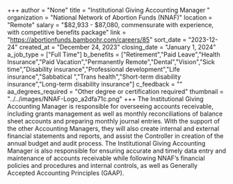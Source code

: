 +++
author = "None"
title = "Institutional Giving Accounting Manager "
organization = "National Network of Abortion Funds (NNAF)"
location = "Remote"
salary = "$82,933 - $87,080, commensurate with experience, with competitive benefits package"
link = "https://abortionfunds.bamboohr.com/careers/85"
sort_date = "2023-12-24"
created_at = "December 24, 2023"
closing_date = "January 1, 2024"
a_job_type = ["Full Time"]
b_benefits = ["Retirement","Paid Leave","Health Insurance","Paid Vacation","Permanently Remote","Dental","Vision","Sick time","Disability insurance","Professional development","Life insurance","Sabbatical ","Trans health","Short-term disability insurance","Long-term disability insurance"]
c_feedback = ""
aa_degrees_required = "Other degree or certification required"
thumbnail = "../../images/NNAF-Logo_a2dfa71c.png"
+++
The Institutional Giving Accounting Manager is responsible for overseeing accounts receivable, including grants management as well as monthly reconciliations of balance sheet accounts and preparing monthly journal entries. With the support of the other Accounting Managers, they will also create internal and external financial statements and reports, and assist the Controller in creation of the annual budget and audit process. The Institutional Giving Accounting Manager is also responsible for ensuring accurate and timely data entry and maintenance of accounts receivable while following NNAF’s financial policies and procedures and internal controls, as well as Generally Accepted Accounting Principles (GAAP).